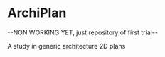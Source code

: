 ArchiPlan
=========

--NON WORKING YET, just repository of first trial--

A study in generic architecture 2D plans
